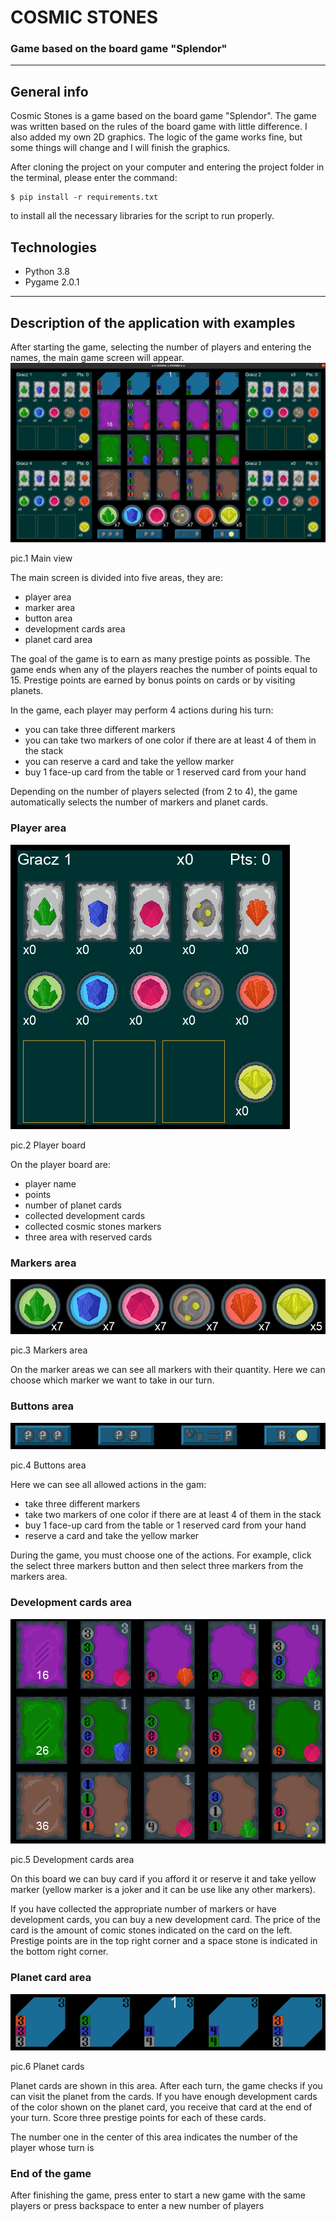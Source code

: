 #  COSMIC STONES
### Game based on the board game "Splendor"

---

## General info

Cosmic Stones is a game based on the board game "Splendor". The game was written based on the rules of the board game 
with little difference. I also added my own 2D graphics. The logic of the game works fine, but some things will change 
and I will finish the graphics.

After cloning the project on your computer and entering the project folder in the terminal, please enter the command:

    $ pip install -r requirements.txt 

to install all the necessary libraries for the script to run properly.


## Technologies
- Python 3.8
- Pygame 2.0.1

---
## Description of the application with examples
After starting the game, selecting the number of players and entering the names, the main game screen will appear.
![](github_img/main_view.png )
<p align="left">
    pic.1 Main view
</p>


The main screen is divided into five areas, they are:
- player area
- marker area
- button area
- development cards area
- planet card area


The goal of the game is to earn as many prestige points as possible. The game ends when any of the players reaches the 
number of points equal to 15. Prestige points are earned by bonus points on cards or by visiting planets.

In the game, each player may perform 4 actions during his turn:
- you can take three different markers
- you can take two markers of one color if there are at least 4 of them in the stack
- you can reserve a card and take the yellow marker
- buy 1 face-up card from the table or 1 reserved card from your hand

Depending on the number of players selected (from 2 to 4), the game automatically selects the number of markers 
and planet cards.

### Player area
![](github_img/player_view.png )
<p align="left">
    pic.2 Player board
</p>

On the player board are:
- player name
- points
- number of planet cards
- collected development cards
- collected cosmic stones markers
- three area with reserved cards

### Markers area
![](github_img/main_markers.png )
<p align="left">
    pic.3 Markers area
</p>
On the marker areas we can see all markers with their quantity. 
Here we can choose which marker we want to take in our turn.


### Buttons area
![](github_img/main_buttons.png )
<p align="left">
    pic.4 Buttons area
</p>

Here we can see all allowed actions in the gam: 
- take three different markers
- take two markers of one color if there are at least 4 of them in the stack
- buy 1 face-up card from the table or 1 reserved card from your hand
- reserve a card and take the yellow marker

During the game, you must choose one of the actions. For example, click the select three markers button and then select 
three markers from the markers area.

### Development cards area
![](github_img/main_board.png )
<p align="left">
    pic.5 Development cards area
</p>
On this board we can buy card if you afford it or reserve it and take yellow marker (yellow marker is a joker and it 
can be use like any other markers).

If you have collected the appropriate number of markers or have development cards, you can buy a new development card. 
The price of the card is the amount of comic stones indicated on the card on the left. Prestige points are in the top 
right corner and a space stone is indicated in the bottom right corner.

### Planet card area
![](github_img/planet_cards.png )
<p align="left">
    pic.6 Planet cards
</p>

Planet cards are shown in this area. After each turn, the game checks if you can visit the planet from the cards. 
If you have enough development cards of the color shown on the planet card, you receive that card at the end of your 
turn. Score three prestige points for each of these cards.

The number one in the center of this area indicates the number of the player whose turn is

### End of the game

After finishing the game, press enter to start a new game with the same players or press backspace to enter 
a new number of players
